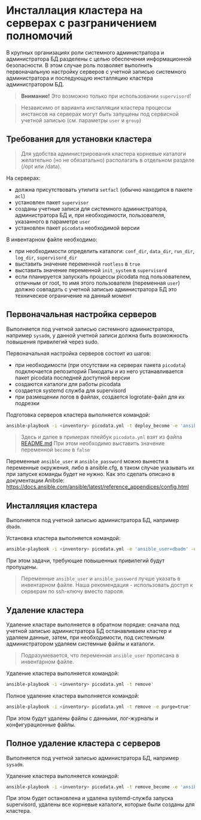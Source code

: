# Инсталлация кластера на серверах с разграничением полномочий

В крупных организациях роли системного администратора и администратора БД разделены с целью обеспечения информационной безопасности.
В этом случае роль позволяет выполнить первоначальную настройку серверов с учетной записью системного администратора и последующую инсталляцию кластера администратором БД.

> **Внимание!** Это возможно только при использовании `supervisord`!

> Независимо от варианта инсталляции кластера процессы инстансов на серверах могут быть запущены под сервисной учетной записью (см. параметры `user` и `group`)

## Требования для установки кластера

> Для удобства администрирования кластера корневые каталоги желательно (но не обязатально) располагать в отдельном разделе (/opt или /data).

На серверах:
- должна присутствовать утилита `setfacl` (обычно находится в пакете `acl`)
- установлен пакет `supervisor`
- созданы учетные записи для системного администратора, администратора БД и, при необходимости, пользователя, указанного в параметре `user`
- установлен пакет `picodata` необходимой версии

В инвентарном файле необходимо:
- при необходимости определить каталоги: `conf_dir`, `data_dir`, `run_dir`, `log_dir`, `supervisord_dir`
- выставить значение переменной `rootless` в `true`
- выставить значение переменной `init_system` в `supervisord`
- если планируется запускать процессы picodata под пользователем, отличным от root, то имя этого пользователя (переменная `user`) должно совпадать с учетной записью администратора БД  это техническое ограничение на данный момент

## Первоначальная настройка серверов

Выполняется под учетной записью системного администратора, например `sysadm`, 
у данной учетной записи должна быть возможность повышения привилегий через sudo.

Первоначальная настройка серверов состоит из шагов:
- при необходимости (при отсутствии на серверах пакета `picodata`) подключается репозиторий Пикодаты и из него устанавливается пакет picodata последней доступной версии
- создаются каталоги для работы picodata
- создается systemd служба для supervisord
- при размещении логов в файлах, создается logrotate-файл для их подрезки

Подготовка серверов кластера выполняется командой:
```bash
ansible-playbook -i <inventory> picodata.yml -t deploy_become -e 'ansible_user=sysadm' -e 'ansible_password=<verysecret>'
```

> Здесь и далее в примерах плейбук `picodata.yml` взят из файла [README.md](../README.md)
> При этом необходимо выставить значение переменной `become` в `false`

Переменные `ansible_user` и `ansible_password` можно вынести в переменные окружения, либо в ansible.cfg, в таком случае указывать их при запуске команды будет не нужно. 
Как это сделать описано в документации Anibsle: https://docs.ansible.com/ansible/latest/reference_appendices/config.html

## Инсталляция кластера

Выполняется под учетной записью администратора БД, например `dbadm`.

Установка кластера выполняется командой:
```bash
ansible-playbook -i <inventory> picodata.yml -e 'ansible_user=dbadm' -e 'ansible_password=<verysecret>'
```

При этом задачи, требующие повышенных привилегий будут пропущены.

> Переменные `ansible_user` и `ansible_password` лучше указать в инвентарном файле. Наша рекомендация - использовать доступ к серверам по ssh-ключу вместо пароля.

## Удаление кластера

Удаление кластаре выполняется в обратном порядке: сначала под учетной записью администратора БД останавливаем кластер и удаляем данные, затем, при необходимости, под системным администратором удаляем системные файлы и каталоги.

> Подразумевается, что переменная `ansible_user` прописана в инвентарном файле.

Удаление кластера выполняется командой:
```bash
ansible-playbook -i <inventory> picodata.yml -t remove'
```

Полное удаление кластера выполняется командой:
```bash
ansible-playbook -i <inventory> picodata.yml -t remove -e purge=true'
```

При этом будут удалены файлы с данными, лог-журналы и конфигурационные файлы.

## Полное удаление кластера с серверов

Выполняется под учетной записью администратора БД, например `sysadm`.

Удаление кластера выполняется командой:
```bash
ansible-playbook -i <inventory> picodata.yml -t remove_become -e 'ansible_user=sysadm' -e 'ansible_password=<verysecret>'
```

При этом будет остановлена и удалена systemd-служба запуска supervisord, удалены все корневые каталоги, которые были созданы для кластера.